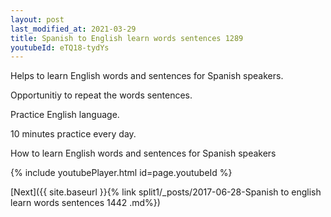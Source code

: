 ```yaml
---
layout: post
last_modified_at: 2021-03-29
title: Spanish to English learn words sentences 1289 
youtubeId: eTQ18-tydYs
---
```

 
 
Helps to learn English words and sentences for Spanish speakers.

Opportunitiy to repeat the words sentences. 

Practice English language. 
 
10 minutes practice every day. 
 
How to learn English words and sentences for Spanish speakers 
 
{% include youtubePlayer.html id=page.youtubeId %}
 
 
[Next]({{ site.baseurl }}{% link  split1/_posts/2017-06-28-Spanish to english learn words sentences 1442 .md%})
 
